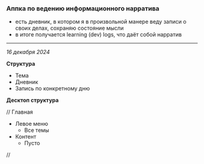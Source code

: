 ### Аппка по ведению информационного нарратива

- есть дневник, в котором я в произвольной манере веду записи о своих делах, сохраняю состояние мысли
- в итоге получается learning (dev) logs, что даёт собой нарратив

---

*16 декабря 2024*

**Структура**

- Тема
- Дневник
- Запись по конкретному дню

**Десктоп структура**

// Главная
- Левое меню
  - Все темы
- Контент
  - Пусто

// 